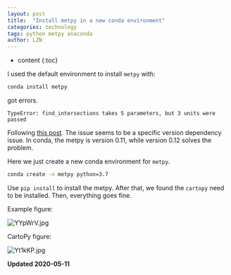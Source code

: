 ```yaml
---
layout: post
title:  "Install metpy in a new conda environment"
categories: technology
tags: python metpy anaconda
author: LZN
---
```


* content
{:toc}

I used the default environment to install `metpy` with:

```bash
conda install metpy
```

got errors.

```
TypeError: find_intersections takes 5 parameters, but 3 units were passed
```

Following [this post](https://github.com/Unidata/MetPy/issues/1305). The issue seems to be a specific version dependency issue. In conda, the metpy is version 0.11, while version 0.12 solves the problem.

Here we just create a new conda environment for `metpy`.
```bash
conda create -n metpy python=3.7
```

Use `pip install` to install the metpy. After that, we found the `cartopy` need to be installed. Then, everything goes fine.

Example figure:

![YYpWrV.jpg](https://s1.ax1x.com/2020/05/11/YYpWrV.jpg)

CartoPy figure:

![Yt1kKP.jpg](https://s1.ax1x.com/2020/05/12/Yt1kKP.jpg)

**Updated 2020-05-11**

